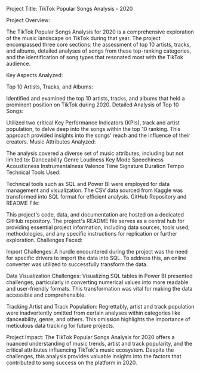 Project Title: TikTok Popular Songs Analysis - 2020

Project Overview:

The TikTok Popular Songs Analysis for 2020 is a comprehensive exploration of the music landscape on TikTok during that year. The project encompassed three core sections: the assessment of top 10 artists, tracks, and albums, detailed analyses of songs from these top-ranking categories, and the identification of song types that resonated most with the TikTok audience.

Key Aspects Analyzed:

Top 10 Artists, Tracks, and Albums:

Identified and examined the top 10 artists, tracks, and albums that held a prominent position on TikTok during 2020.
Detailed Analysis of Top 10 Songs:

Utilized two critical Key Performance Indicators (KPIs), track and artist population, to delve deep into the songs within the top 10 ranking. This approach provided insights into the songs' reach and the influence of their creators.
Music Attributes Analyzed:

The analysis covered a diverse set of music attributes, including but not limited to:
Danceability
Genre
Loudness
Key
Mode
Speechiness
Acousticness
Instrumentalness
Valence
Time Signature
Duration
Tempo
Technical Tools Used:

Technical tools such as SQL and Power BI were employed for data management and visualization. The CSV data sourced from Kaggle was transformed into SQL format for efficient analysis.
GitHub Repository and README File:

This project's code, data, and documentation are hosted on a dedicated GitHub repository. The project's README file serves as a central hub for providing essential project information, including data sources, tools used, methodologies, and any specific instructions for replication or further exploration.
Challenges Faced:

Import Challenges: A hurdle encountered during the project was the need for specific drivers to import the data into SQL. To address this, an online converter was utilized to successfully transform the data.

Data Visualization Challenges: Visualizing SQL tables in Power BI presented challenges, particularly in converting numerical values into more readable and user-friendly formats. This transformation was vital for making the data accessible and comprehensible.

Tracking Artist and Track Population: Regrettably, artist and track population were inadvertently omitted from certain analyses within categories like danceability, genre, and others. This omission highlights the importance of meticulous data tracking for future projects.

Project Impact:
The TikTok Popular Songs Analysis for 2020 offers a nuanced understanding of music trends, artist and track popularity, and the critical attributes influencing TikTok's music ecosystem. Despite the challenges, this analysis provides valuable insights into the factors that contributed to song success on the platform in 2020.
